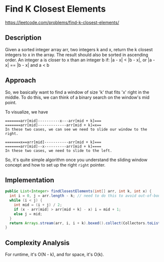 # Find K Closest Elements 
https://leetcode.com/problems/find-k-closest-elements/

## Description
Given a sorted integer array arr, two integers k and x, return the k closest integers to x in the array. The result should also be sorted in ascending order.
An integer a is closer to x than an integer b if:
|a - x| < |b - x|, or
|a - x| == |b - x| and a < b

## Approach
So, we basically want to find a window of size 'k' that fits 'x' right in the middle. To do this, we can think of a binary search on the window's mid point.

To visualize, we have

```
=======arr[mid]----------x---arr[mid + k]===
=======arr[mid]-------------arr[mid + k]=x==
In these two cases, we can see we need to slide our window to the right. 
```

```
=======x==arr[mid]-----------arr[mid + k]===
=======arr[mid]--x----------arr[mid + k]====
In these two cases, we need to slide to the left.
```

So, it's quite simple algorithm once you understand the sliding window concept and how to set up the right `right` pointer.

## Implementation
```java
public List<Integer> findClosestElements(int[] arr, int k, int x) {
  int i = 0, j = arr.length - k; // need to do this to avoid out-of-bound errors
  while (i < j) {
    int mid = (i + j) / 2;
    if (x - arr[mid] > arr[mid + k] - x) i = mid + 1;
    else j = mid;
  }
  return Arrays.stream(arr, i, i + k).boxed().collect(Collectors.toList());
}
```

## Complexity Analysis
For runtime, it's O(N - k), and for space, it's O(k).
